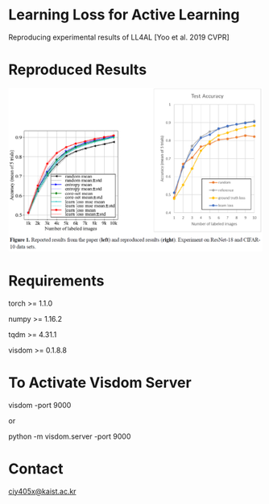 # Learning Loss for Active Learning
 Reproducing experimental results of LL4AL [Yoo et al. 2019 CVPR]

# Reproduced Results
 ![Results](./results.PNG)

# Requirements
 torch >= 1.1.0

 numpy >= 1.16.2

 tqdm >= 4.31.1

 visdom >= 0.1.8.8

# To Activate Visdom Server
  visdom -port 9000

  or 

  python -m visdom.server -port 9000

# Contact
 ciy405x@kaist.ac.kr